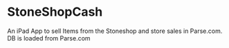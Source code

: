 # StoneShopCash
An iPad App to sell Items from the Stoneshop and store sales in Parse.com. DB is loaded from Parse.com
